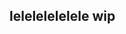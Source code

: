 ## lelelelelelele wip

<!--
**nikobuildbricks/nikobuildbricks** is a ✨ _special_ ✨ repository because its `README.md` (this file) appears on your GitHub profile.

[ew ew beans](https://github.com/user-attachments/assets/1392d943-3f99-4477-9c72-63883d3051d6)

